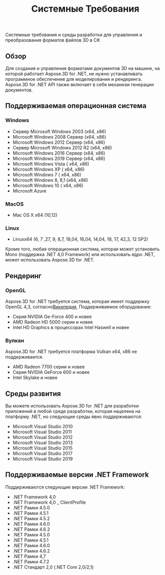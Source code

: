 ﻿---
title: Системные Требования
type: docs
weight: 50
url: /ru/net/system-requirements/
description: Системные требования и среды разработки для управления и преобразования форматов файлов 3D в C#.
---
Системные требования и среды разработки для управления и преобразования форматов файлов 3D в C#.

## **Обзор**
Для создания и управления форматами документов 3D на машине, на которой работает Aspose.3D for .NET, не нужно устанавливать программное обеспечение для моделирования и рендеринга. Aspose.3D for .NET API также включает в себя механизм генерации документов.
## **Поддерживаемая операционная система**
### **Windows**
- Сервер Microsoft Windows 2003 (x64, x86)
- Microsoft Windows 2008 Сервер (x64, x86)
- Microsoft Windows 2012 Сервер (x64, x86)
- Сервер Microsoft Windows 2012 R2 (x64, x86)
- Microsoft Windows 2016 Сервер (x64, x86)
- Microsoft Windows 2019 Сервер (x64, x86)
- Microsoft Windows Vista ( x64, x86)
- Microsoft Windows XP ( x64, x86)
- Microsoft Windows 7 ( x64, x86)
- Microsoft Windows 8, 8,1 (x64, x86)
- Microsoft Windows 10 ( x64, x86)
- Microsoft Azure
### **MacOS**
- Mac OS X x64 (10,12)
### **Linux**
- Linuxx64 (6, 7 ,27, 9, 8,7, 18,04, 16,04, 14,04, 18, 17, 42,3, 12 SP2)

Кроме того, любая операционная система, которая может установить Mono (поддержка .NET 4,0 Framework) или использовать ядро .NET, может использовать Aspose.3D for .NET.
## **Рендеринг**
### **OpenGL**
Aspose.3D for .NET требуется система, которая имеет поддержку OpenGL 4,3, согласно[Википедия](https://en.wikipedia.org/wiki/OpenGL#OpenGL_4.3), Поддерживаемое оборудование:

- Серия NVIDIA Ge-Force 400 и новее
- AMD Radeon HD 5000 серии и новее
- Intel HD Graphics в процессорах Intel Haswell и новее
### **Вулкан**
Aspose.3D for .NET требуется платформа Vulkan x64, x86 не поддерживается.

- AMD Radeon 7700 серии и новее
- Серия NVIDIA GeForce 600 и новее
- Intel Skylake и новее
## **Среды развития**
Вы можете использовать Aspose.3D for .NET для разработки приложений в любой среде разработки, которая нацелена на платформу .NET, но следующие среды явно поддерживаются:

- Microsoft Visual Studio 2010
- Microsoft Visual Studio 2011
- Microsoft Visual Studio 2012
- Microsoft Visual Studio 2013
- Microsoft Visual Studio 2015
- Microsoft Visual Studio 2017
- Microsoft Visual Studio 2019
## **Поддерживаемые версии .NET Framework**
Поддерживаются следующие версии .NET Framework:

- .NET Framework 4,0
- .NET Framework 4,0 _ ClientProfile
- .NET Рамки 4.5.0
- .NET Рамки 4.5.1
- .NET Рамки 4.5.2
- .NET Рамки 4.6.0
- .NET Рамки 4.6.2
- .NET Рамки 4.5.0
- .NET Рамки 4.5.1
- .NET Рамки 4.6.0
- .NET Рамки 4.6.2
- .NET Рамки 4,7
- .NET Рамки 4.7.2
- .NET Стандарт 2,0 (.NET Core 2,0/2,1)
